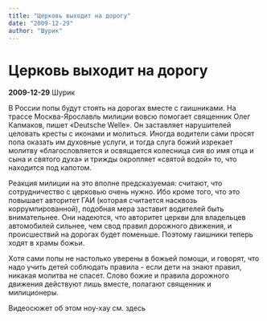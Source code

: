 ```yaml
---
title: "Церковь выходит на дорогу"
date: "2009-12-29"
author: "Шурик"
---
```


# Церковь выходит на дорогу

**2009-12-29** Шурик

В России попы будут стоять на дорогах вместе с гаишниками. На трассе Москва-Ярославль милиции вовсю помогает священник Олег Калмаков, пишет «Deutsche Welle». Он заставляет нарушителей целовать кресты c иконами и молиться. Иногда водители сами просят попа оказать им духовные услуги, и тогда слуга божий изрекает молитву «благословляется и освящается колесница сия во имя отца и сына и святого духа» и трижды окропляет «святой водой» то, что находится под капотом.

Реакция милиции на это вполне предсказуемая: считают, что сотрудничество с церковью очень нужно. Ибо кроме того, что это повышает авторитет ГАИ (которая считается насквозь коррумпированной), подобная мера заставит водителей быть внимательнее. Они надеются, что авторитет церкви для владельцев автомобилей сильнее, чем свод правил дорожного движения, и происшествий на дорогах будет поменьше. Поэтому гаишники теперь ходят в храмы божьи.

Хотя сами попы не настолько уверены в божьей помощи, и говорят, что надо учить детей соблюдать правила - если дети на знают правил, никакая молитва не спасет. Слово божие и правила дорожного движения действуют лишь вместе, полагают священник и милиционеры.

Видеосюжет об этом ноу-хау см. здесь